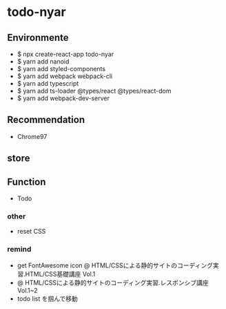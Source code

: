 # todo-nyar

## Environmente
- $ npx create-react-app todo-nyar
- $ yarn add nanoid
- $ yarn add styled-components
- $ yarn add webpack webpack-cli
- $ yarn add typescript
- $ yarn add ts-loader @types/react @types/react-dom
- $ yarn add webpack-dev-server

## Recommendation
- Chrome97

## store
<!-- - FireBase
  - 保管するデータは中小規模を予測
  - BaaS を利用することで表示ロジックに専念したい -->

## Function
- Todo

### other
- reset CSS

### remind
- get FontAwesome icon @ HTML/CSSによる静的サイトのコーディング実習.HTML/CSS基礎講座 Vol.1
- @ HTML/CSSによる静的サイトのコーディング実習.レスポンシブ講座 Vol.1~2
- todo list を掴んで移動
